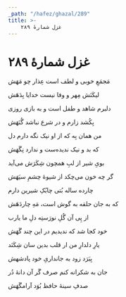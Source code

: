 ```yaml
---
_path: "/hafez/ghazal/289"
title: >-
    غزل شمارهٔ ۲۸۹
---
```

# غزل شمارهٔ ۲۸۹

<div class="b" id="bn1"><div class="m1"><p>مَجمَعِ خوبی و لطف است عِذار چو مَهَش</p></div>
<div class="m2"><p>لیکَنَش مِهر و وفا نیست خدایا بِدَهَش</p></div></div>
<div class="b" id="bn2"><div class="m1"><p>دلبرم شاهد و طفل است و به بازی روزی</p></div>
<div class="m2"><p>بِکُشد زارم و در شرع نباشد گُنَهَش</p></div></div>
<div class="b" id="bn3"><div class="m1"><p>من همان بِه که از او نیک نگه دارم دل</p></div>
<div class="m2"><p>که بد و نیک ندیده‌ست و ندارد نِگَهَش</p></div></div>
<div class="b" id="bn4"><div class="m1"><p>بویِ شیر از لبِ همچون شِکَرَش می‌آید</p></div>
<div class="m2"><p>گر چه خون می‌چکد از شیوهٔ چشمِ سیَهَش</p></div></div>
<div class="b" id="bn5"><div class="m1"><p>چارده ساله بُتی چابُکِ شیرین دارم</p></div>
<div class="m2"><p>که به جان حلقه به گوش است، مَهِ چاردَهَش</p></div></div>
<div class="b" id="bn6"><div class="m1"><p>از پِی آن گُلِ نورَستِه دلِ ما یارب</p></div>
<div class="m2"><p>خود کجا شد که ندیدیم در این چند گَهَش</p></div></div>
<div class="b" id="bn7"><div class="m1"><p>یارِ دلدارِ من ار قلب بدین سان شِکَنَد</p></div>
<div class="m2"><p>بِبَرَد زود به جانداریِ خود پادشهش</p></div></div>
<div class="b" id="bn8"><div class="m1"><p>جان به شکرانه کنم صرف گَر آن دانهٔ دُر</p></div>
<div class="m2"><p>صدفِ سینهٔ حافظ بُوَد آرامگَهَش</p></div></div>
